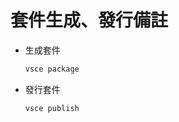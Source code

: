 # 套件生成、發行備註

* 生成套件

    ```sh
    vsce package
    ```

* 發行套件

    ```sh
    vsce publish
    ```
